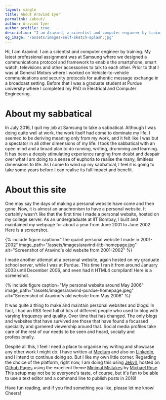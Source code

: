 ```yaml
---
layout: single
title: About Aravind Iyer
permalink: /about/
author: Aravind Iyer
author_profile: true
description: "I am Aravind, a scientist and computer engineer by training, writing about music and life. My writings cover reviews and stories about jazz albums as well as human emotions and ordinary things that make us human."
og_image: "/assets/images/self-sketch-splash.jpg"
---
```


Hi, I am Aravind. I am a scientist and computer engineer by training. My latest professional assignment was at Samsung where we designed a communications protocol and framework to enable the smartphone, smart watch, televisions and other accessories to talk to each other. Prior to that I was at General Motors where I worked on Vehicle-to-vehicle communications and security protocols for authentic message exchange in a broadcast setting. Before that I was a graduate student at Purdue university where I completed my PhD in Electrical and Computer Engineering.

# About my sabbatical
In July 2016, I quit my job at Samsung to take a sabbatical. Although I was doing quite well at work, the work itself had come to dominate my life. I seemed to be deriving meaning only from my work, and it felt like I was but a spectator in all other dimensions of my life. I took the sabbatical with an open mind and a broad plan to do running, writing, drumming and learning. It has been a deeply stimulating experience ranging from doubt and despair over what I am doing to a sense of euphoria to realise the many, limitless dimensions to life. As I come to wind up my sabbatical, I feel it is going to take some years before I can realise its full impact and benefit.

# About this site
One may say the days of making a personal website have come and then gone. Now, it is almost an anachronism to have a personal website. It certainly wasn't like that the first time I made a personal website, hosted on my college server. As an undergraduate at IIT Bombay, I built and maintained my webpage for about a year from June 2001 to June 2002. Here is a screenshot.

{% include figure caption="The quaint personal website I made in 2001-2002" image_path="/assets/images/aravind-iitb-homepage.jpg" alt="Screenshot of Aravind's old website from 2001-2002" %}

I made another attempt at a personal website, again hosted on my graduate school server, while I was at Purdue. This time I ran it from around January 2003 until December 2006, and even had it HTML4 compliant! Here is a screenshot.

{% include figure caption="My personal website around May 2006" image_path="/assets/images/aravind-purdue-homepage.jpeg" alt="Screenshot of Aravind's old website from May 2006" %}

It was quite a thing to make and maintain personal websites and blogs. In fact, I had an RSS feed full of lots of different people who used to blog with varying frequency and quality. Over time that has changed. The only blogs and websites that have survived are those that have found a focussed speciality and garnered viewership around that. Social media profiles take care of the rest of our needs to be seen and heard, socially and professionally.

Despite all this, I feel I need a place to organise my writing and showcase any other work I might do. I have written at [Medium](https://medium.com/@.aravindiyer) and also on [LinkedIn](https://www.linkedin.com/in/aravindiyer/), and I intend to continue doing so. But I like my own little corner. Regarding the choice of the platform, right now, I am doing this using [Jekyll](https://jekyllrb.com/), hosted on [Github Pages](https://pages.github.com/) using the excellent theme [Minimal Mistakes](https://mmistakes.github.io/minimal-mistakes/) by [Michael Rose](https://mademistakes.com/). This setup may not be to everyone's taste, of course, but it's fun to be able to use a text editor and a command line to publish posts in 2018!

Have fun reading, and if you find something you like, please let me know! Cheers!

